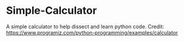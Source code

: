# Simple-Calculator
A simple calculator to help dissect and learn python code. Credit: https://www.programiz.com/python-programming/examples/calculator

